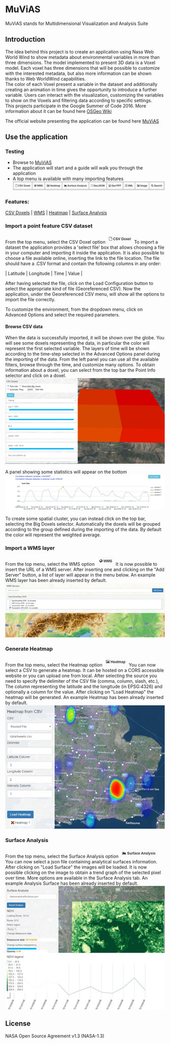# MuViAS

MuViAS stands for Multidimensional Visualization and Analysis Suite

## Introduction
The idea behind this project is to create an application using Nasa Web World Wind to show metadata about environmental
 variables in more than three dimensions. The model implemented to present 3D data is a Voxel model. 
Each voxel has three dimensions that will be possible to customize with the interested metadata, but also more 
information can be shown thanks to Web WorldWind capabilities. <br> The color of each Voxel present a variable in the 
dataset and additionally creating an animation in time gives the opportunity to introduce a further variable. 
Users can interact with the visualization, customizing the variables to show on the Voxels and filtering data according 
to specific settings.<br>
This projects participate in the Google Summer of Code 2016.
More information about it can be found here
[OSGeo Wiki](https//wiki.osgeo.org/wiki/NASA_Web_WorldWind_Multidimension_Visualization_Tool_GSoC_2016)

The official website presenting the application can be found here [MuViAS](http://muvias.eoapps.eu/muvias/)


## Use the application
### Testing
* Browse to [MuViAS](http://muvias.eoapps.eu/muvias/)
* The application will start and a guide will walk you through the application
* A top menu is available with many importing features
![topMenu](documentation/images/topmenu.jpg)<br>

### Features:
[CSV Doxels](#import-a-point-feature-csv-dataset) | [WMS](#import-a-wms-layer) | [Heatmap](#generate-heatmap) |
[Surface Analysis](#surface-analysis) 
 
 
### Import a point feature CSV dataset
From the top menu, select the CSV Doxel option ![CSVDoxel](documentation/images/csv.jpg)
To import a dataset the application provides a 'select file' box that allows choosing a file in your computer and
importing it inside the application.
It is also possible to choose a file available online, inserting the link to the file location. 
The file should have a .CSV format and contain the following columns in any order:

| Latitude | Longitude | Time | Value |

After having selected the file, click on the Load Configuration button to select the appropriate kind of file 
(Georeferenced CSV).
Now the application, under the Georeferenced CSV menu, will show all the options to import the file correctly.

To customize the environment, from the dropdown menu, click on Advanced Options and select the required parameters.

#### Browse CSV data
When the data is successfully imported, it will be shown over the globe. You will see some doxels representing the data,
 in particular the color will represent the first selected variable.
The layers of time will be shown according to the time-step selected in the Advanced Options panel during the importing 
of the data.
From the left panel  you can use all the available filters, browse through the time, and customize many options.
To obtain information about a doxel, you can select from the top bar the Point Info selector and click on a doxel. 
![handler](documentation/images/pointInfo.jpg)

A panel showing some statistics will appear on the bottom
![statistics](documentation/images/statistics.jpg)

To create some spatial cluster, you can instead click on the top bar, selecting the Big Doxels selector. Automatically
 the doxels will be grouped according to the group defined during the importing of the data. By default the color will 
 represent the weighted average.

### Import a WMS layer
From the top menu, select the WMS option ![WMS](documentation/images/wms.jpg)
It is now possible to insert the URL of a WMS server. After inserting one and clicking on the "Add Server" button,
a list of layer will appear in the menu below.
An example WMS layer has been already inserted by default.
![WMSScreen](documentation/images/wmsScreen.jpg)

### Generate Heatmap
From the top menu, select the Heatmap option ![Heatmap](documentation/images/heatmap.jpg)
You can now select a CSV to generate a heatmap. It can be hosted on a CORS accessible website or you can upload one 
from local.
After selecting the source you need to specify the delimiter of the CSV file (comma, column, slash, etc.),
The column representing the latitude and the longitude (in EPSG:4326) and optionally a column for the value.
After clicking on "Load Heatmap" the heatmap will be generated.
An example Heatmap has been already inserted by default.
![HeatmapScreen](documentation/images/heatmapScreen.jpg)

### Surface Analysis
From the top menu, select the Surface Analysis option ![Surface](documentation/images/surface.jpg)
You can now select a json file containing analytical surfaces information. 
After clicking on "Load Surface" the images will be loaded.
It is now possible clicking on the image to obtain a trend graph of the selected pixel over time.
More options are available in the Surface Analysis tab.
An example Analysis Surface has been already inserted by default.
![HeatmapScreen](documentation/images/surfaceScreen.jpg)


## License
NASA Open Source Agreement v1.3 (NASA-1.3)


